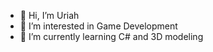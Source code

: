 - 👋 Hi, I’m Uriah
- 👀 I’m interested in Game Development
- 🌱 I’m currently learning C# and 3D modeling
